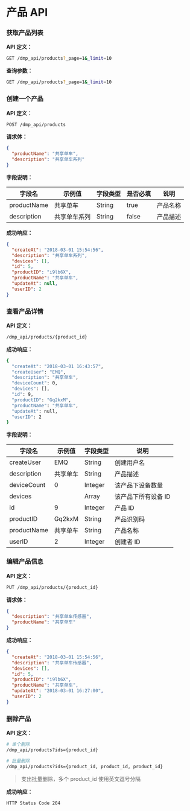 # 产品 API

### 获取产品列表

**API 定义：**
```bash
GET /dmp_api/products?_page=1&_limit=10 
```

**查询参数：**
```bash
GET /dmp_api/products?_page=1&_limit=10
```

### 创建一个产品

**API 定义：**
```bash
POST /dmp_api/products
```

**请求体：**

```json
{
  "productName": "共享单车",
  "description": "共享单车系列"
}
```

**字段说明：**

| 字段名         | 示例值   | 字段类型   | 是否必填  | 说明   |
| ----------- | ----- | ------ | ----- | ---- |
| productName | 共享单车 | String | true  | 产品名称 |
| description | 共享单车系列  | String | false | 产品描述   | 



**成功响应：**

```json
{
  "createAt": "2018-03-01 15:54:56",
  "description": "共享单车系列",
  "devices": [],
  "id": 5,
  "productID": "i9lb6X",
  "productName": "共享单车",
  "updateAt": null,
  "userID": 2
}
```

### 查看产品详情

**API 定义：**

```bash
/dmp_api/products/{product_id}
```

**成功响应：**

```bash
{
  "createAt": "2018-03-01 16:43:57",
  "createUser": "EMQ",
  "description": "共享单车",
  "deviceCount": 0,
  "devices": [],
  "id": 9,
  "productID": "Gq2kxM",
  "productName": "共享单车",
  "updateAt": null,
  "userID": 2
}
```

**字段说明：**

| 字段名         | 示例值                 | 字段类型   | 说明   |
| ----------- | ------------------- | ------ | ---- |
| createUser  | EMQ              | String | 创建用户名     |
| description | 共享单车                | String | 产品描述   |
| deviceCount | 0                   | Integer | 该产品下设备数量     |
| devices     |                     | Array | 该产品下所有设备 ID     |
| id          | 9                   | Integer | 产品 ID     |
| productID   | Gq2kxM              | String | 产品识别码     |
| productName | 共享单车                | String | 产品名称 |
| userID      | 2                   | Integer | 创建者 ID    | 


### 编辑产品信息

**API 定义：**

```bash
PUT /dmp_api/products/{product_id}
```

**请求体：**

```json
{
  "description": "共享单车传感器",
  "productName": "共享单车"
}
```




**成功响应：**

```json
{
  "createAt": "2018-03-01 15:54:56",
  "description": "共享单车传感器",
  "devices": [],
  "id": 5,
  "productID": "i9lb6X",
  "productName": "共享单车",
  "updateAt": "2018-03-01 16:27:00",
  "userID": 2
}
``` 

### 删除产品

**API 定义：**
```bash
# 单个删除
/dmp_api/products?ids={product_id}

# 批量删除
/dmp_api/products?ids={product_id, product_id, product_id}
```
> 支出批量删除，多个 product_id 使用英文逗号分隔


**成功响应：**

```bash
HTTP Status Code 204
```

